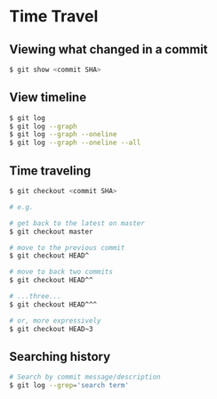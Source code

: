 # Time Travel

## Viewing what changed in a commit

```bash
$ git show <commit SHA>
```

## View timeline

```bash
$ git log
$ git log --graph
$ git log --graph --oneline
$ git log --graph --oneline --all
```

## Time traveling

```bash
$ git checkout <commit SHA>

# e.g. 

# get back to the latest on master
$ git checkout master

# move to the previous commit
$ git checkout HEAD^

# move to back two commits
$ git checkout HEAD^^

# ...three...
$ git checkout HEAD^^^

# or, more expressively
$ git checkout HEAD~3
```

## Searching history

```bash
# Search by commit message/description
$ git log --grep='search term'
```
